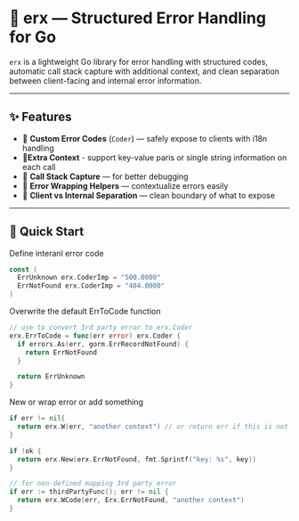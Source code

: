 # 🌟 erx — Structured Error Handling for Go

`erx` is a lightweight Go library for error handling with structured codes, automatic call stack capture with additional context, and clean separation between client-facing and internal error information.

---

## ✨ Features

- 🔢 **Custom Error Codes** (`Coder`) — safely expose to clients with i18n handling
- 🧩**Extra Context** - support key-value paris or single string information on each call
- 🧠 **Call Stack Capture** — for better debugging
- 🔄 **Error Wrapping Helpers** — contextualize errors easily
- 🔐 **Client vs Internal Separation** — clean boundary of what to expose

---

## 🚀 Quick Start

Define interanl error code

```go
const (
  ErrUnknown erx.CoderImp = "500.0000"
  ErrNotFound erx.CoderImp = "404.0000"
)
```

Overwrite the default ErrToCode function

```go
// use to convert 3rd party error to erx.Coder
erx.ErrToCode = func(err error) erx.Coder {
  if errors.As(err, gorm.ErrRecordNotFound) {
    return ErrNotFound
  }

  return ErrUnknown
}
```

New or wrap error or add something

```go
if err != nil{
  return erx.W(err, "another context") // or return err if this is not first error
}

if !ok {
  return erx.New(erx.ErrNotFound, fmt.Sprintf("key: %s", key))
}

// for non-defined mapping 3rd party error
if err := thirdPartyFunc(); err != nil {
  return erx.WCode(err, Erx.ErrNotFound, "another context")
}
```
